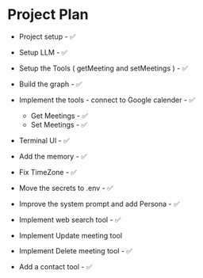 # Project Plan

- Project setup - ✅
- Setup LLM - ✅
- Setup the Tools
  (
  getMeeting and setMeetings
  ) - ✅

- Build the graph - ✅

- Implement the tools - connect to Google calender - ✅

  - Get Meetings - ✅
  - Set Meetings - ✅

- Terminal UI - ✅

- Add the memory - ✅

- Fix TimeZone - ✅

- Move the secrets to .env - ✅

- Improve the system prompt and add Persona - ✅

- Implement web search tool - ✅

- Implement Update meeting tool

- Implement Delete meeting tool - ✅

- Add a contact tool - ✅
